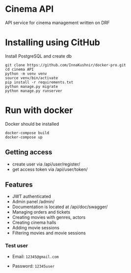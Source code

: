 #  Cinema API

 API service for cinema management written on DRF

# Installing using CitHub

Install PostgreSQL and create db 
```
git clone https://github.com/InnaKushnir/docker-pro.git
cd cinema API
python -m venv venv
source venv/bin/activate
pip install -r requirements.txt
python manage.py migrate
python manage.py runserver
```
# Run with docker

Docker should be installed
```
docker-compose build
docker-compose up
```
## Getting access
* create user via /api/user/register/
* get access token via /api/user/token/

## Features
* JWT authenticated
* Admin panel /admin/
* Documentation is located at /api/doc/swagger/
* Managing orders and tickets
* Creating movies with genres, actors
* Creating cinema halls
* Adding movie sessions
* Filtering movies and movie sessions

### Test user

* Email: `12345@gmail.com`

* Password: `12345user`
